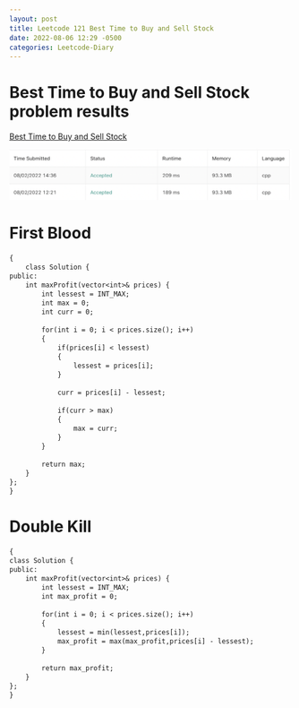 ```yaml
---
layout: post
title: Leetcode 121 Best Time to Buy and Sell Stock
date: 2022-08-06 12:29 -0500
categories: Leetcode-Diary
---
```

# Best Time to Buy and Sell Stock problem results

[Best Time to Buy and Sell Stock](https://leetcode.com/problems/best-time-to-buy-and-sell-stock/)

![Result](/assets/images/best_time_to_buy_and_sell_stock.png)

# First Blood
```
{
    class Solution {
public:
    int maxProfit(vector<int>& prices) {
        int lessest = INT_MAX;
        int max = 0;
        int curr = 0;
        
        for(int i = 0; i < prices.size(); i++)
        {
            if(prices[i] < lessest)
            {
                lessest = prices[i];
            }
            
            curr = prices[i] - lessest;
            
            if(curr > max)
            {
                max = curr;
            }
        }
        
        return max;
    }
};
}
```

# Double Kill
```
{
class Solution {
public:
    int maxProfit(vector<int>& prices) {
        int lessest = INT_MAX;
        int max_profit = 0;
        
        for(int i = 0; i < prices.size(); i++)
        {
            lessest = min(lessest,prices[i]);
            max_profit = max(max_profit,prices[i] - lessest);
        }
        
        return max_profit;
    }
};
}
```

